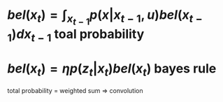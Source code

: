 # $bel(x_t)=\int_{x_{t-1}}p(x|x_{t-1},u)bel(x_{t-1})dx_{t-1}$ toal probability
# $bel(x_t)=\eta p(z_t|x_t)bel(x_t)$ bayes rule
total probability = weighted sum => convolution
